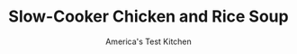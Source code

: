 ---
layout: ../../layouts/MarkdownPostLayout.astro
title: Slow-Cooker Chicken and Rice Soup
author: America's Test Kitchen
pubDate: 2023-03-15
description: "We were surprised to find that the big problem here was the rice, which either blew apart or stayed chewy—or both—in every batch of soup."
image_url: https://res.cloudinary.com/hksqkdlah/image/upload/ar_1:1,c_fill,dpr_2.0,f_auto,fl_lossy.progressive.strip_profile,g_faces:auto,q_auto:low,w_344/26507_sfs-slow-cooker-chicken-and-rice-11
tags: ["Main Courses","Vegetables","Rice","Chicken","Slow Cooker","Soups"]
calories: 3482
protein: 23
carbohydrates: 41
fats: 
fiber: 1
ingredients: ["6 (5- to 7-ounce) bone-in, chicken thighs",", Salt and pepper","1 teaspoon, vegetable oil","1 , onion, chopped","2 , carrots, peeled and cut into 1/4-inch pieces","2 , celery ribs, chopped","2 teaspoons, minced fresh thyme","1/4 cup, dry white wine","7 cups, chicken broth","1 tablespoon, soy sauce","1 , bay leaf","1 1/2 cups, instant white rice","2 tablespoons, minced fresh parsley","1 tablespoon, lemon juice"]
serves: 8
time: "2 hours on high or 3 hours on low"
instructions: ["Pat chicken dry with paper towels and season with salt and pepper. Heat oil in 12-inch skillet over medium-high heat until just smoking. Add chicken, skin side down, and cook until well browned, 7 to 9 minutes. Transfer chicken to slow cooker.","Add onion, carrots, celery, 1 teaspoon salt, and 1/2 teaspoon pepper to now-empty skillet and reduce heat to medium. Cook until just softened, about 5 minutes. Add thyme and cook until fragrant, 30 seconds. Stir in wine, scraping up any browned bits, and cook until nearly evaporated, about 1 minute. Transfer mixture to slow cooker. Add broth, soy sauce, and bay leaf.","Cover and cook until chicken is tender, about 2 hours on high or 3 hours on low. Transfer chicken to carving board and let cool slightly, then discard skin. Using 2 forks, shred chicken into bite-size pieces. Discard bones and bay leaf.","Stir rice into soup. Cover and cook until tender, about 8 minutes on high or 15 minutes on low. Stir in parsley, lemon juice, and shredded chicken. Season with salt and pepper to taste. Serve."]
nutrition: ["571 mg Potassium","256 mg Phosphorus","38 mg Calcium","1 mg Iron","47 mg Magnesium","998 mg Sodium","2 mg Zinc","18 g Fat","8 mg Niacin (B3)","7 g Monounsaturated","3 g Polyunsaturated","5 mg Vitamin C","93 mg Cholesterol","4 g Saturated","1 g Fiber","28 µg Folate (food)","4 g Sugars","25 µg Vitamin K","305 g Water","41 g Carbs","28 µg Folate equivalent (total)","23 g Protein","157 µg Vitamin A","435 kcal Energy","3482 calories"]
notes: "The test kitchen prefers Minute brand instant rice."
---